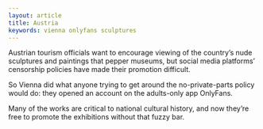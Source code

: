 ```yaml
---
layout: article
title: Austria
keywords: vienna onlyfans sculptures
---
```


Austrian tourism officials want to encourage viewing of the country’s nude sculptures and paintings that pepper museums, but social media platforms’ censorship policies have made their promotion difficult.

So Vienna did what anyone trying to get around the no-private-parts policy would do: they opened an account on the adults-only app OnlyFans.

Many of the works are critical to national cultural history, and now they’re free to promote the exhibitions without that fuzzy bar.
